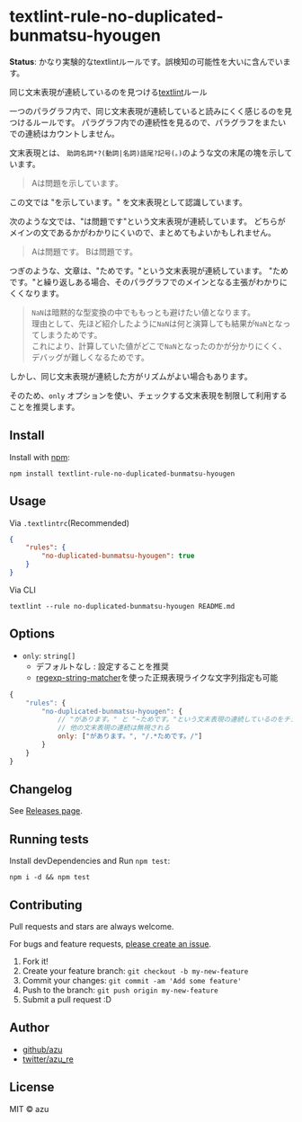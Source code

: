 # textlint-rule-no-duplicated-bunmatsu-hyougen

**Status**: かなり実験的なtextlintルールです。誤検知の可能性を大いに含んでいます。

同じ文末表現が連続しているのを見つける[textlint](https://textlint.github.io/ "textlint")ルール

一つのパラグラフ内で、同じ文末表現が連続していると読みにくく感じるのを見つけるルールです。
パラグラフ内での連続性を見るので、パラグラフをまたいでの連続はカウントしません。

文末表現とは、 `助詞名詞*?(動詞|名詞)語尾?記号(。)`のような文の末尾の塊を示しています。

> Aは問題を示しています。

この文では "を示しています。" を文末表現として認識しています。

次のような文では、"は問題です"という文末表現が連続しています。
どちらがメインの文であるかがわかりにくいので、まとめてもよいかもしれません。

> Aは問題です。
> Bは問題です。

つぎのような、文章は、"ためです。"という文末表現が連続しています。
"ためです。"と繰り返しある場合、そのパラグラフでのメインとなる主張がわかりにくくなります。

> `NaN`は暗黙的な型変換の中でももっとも避けたい値となります。  
> 理由として、先ほど紹介したように`NaN`は何と演算しても結果が`NaN`となってしまうためです。  
> これにより、計算していた値がどこで`NaN`となったのかが分かりにくく、デバッグが難しくなるためです。

しかし、同じ文末表現が連続した方がリズムがよい場合もあります。

そのため、`only` オプションを使い、チェックする文末表現を制限して利用することを推奨します。

## Install

Install with [npm](https://www.npmjs.com/):

    npm install textlint-rule-no-duplicated-bunmatsu-hyougen

## Usage

Via `.textlintrc`(Recommended)

```json
{
    "rules": {
        "no-duplicated-bunmatsu-hyougen": true
    }
}
```

Via CLI

```
textlint --rule no-duplicated-bunmatsu-hyougen README.md
```

## Options

- `only`: `string[]`
    - デフォルトなし : 設定することを推奨
    - [regexp-string-matcher](https://github.com/textlint/regexp-string-matcher)を使った正規表現ライクな文字列指定も可能

```js
{
    "rules": {
        "no-duplicated-bunmatsu-hyougen": {
            // "があります。" と "~ためです。"という文末表現の連続しているのをチェックする
            // 他の文末表現の連続は無視される
            only: ["があります。", "/.*ためです。/"]
        }
    }
}
```

## Changelog

See [Releases page](https://github.com/textlint-ja/textlint-rule-no-duplicated-bunmatsu-hyougen/releases).

## Running tests

Install devDependencies and Run `npm test`:

    npm i -d && npm test

## Contributing

Pull requests and stars are always welcome.

For bugs and feature requests, [please create an issue](https://github.com/textlint-ja/textlint-rule-no-duplicated-bunmatsu-hyougen/issues).

1. Fork it!
2. Create your feature branch: `git checkout -b my-new-feature`
3. Commit your changes: `git commit -am 'Add some feature'`
4. Push to the branch: `git push origin my-new-feature`
5. Submit a pull request :D

## Author

- [github/azu](https://github.com/azu)
- [twitter/azu_re](https://twitter.com/azu_re)

## License

MIT © azu
